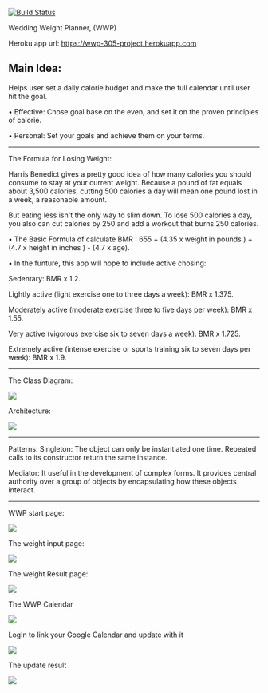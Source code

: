 [![Build Status](https://travis-ci.org/cpe305Spring17/spring2017-project-paihsu.svg?branch=master)](https://travis-ci.org/cpe305Spring17/spring2017-project-paihsu)

Wedding Weight Planner, (WWP)

Heroku app url: https://wwp-305-project.herokuapp.com

Main Idea:
---------------------------
Helps user set a daily calorie budget and make the full calendar until user hit the goal.

• Effective: Chose goal base on the even, and set it on the proven principles of calorie.

• Personal: Set your goals and achieve them on your terms.

---------------------------
The Formula for Losing Weight:  
  
  Harris Benedict gives a pretty good idea of how many calories you should consume to stay at your current weight. Because a pound of fat equals about 3,500 calories, cutting 500 calories a day will mean one pound lost in a week, a reasonable amount.

  But eating less isn't the only way to slim down. To lose 500 calories a day, you also can cut calories by 250 and add a workout that burns 250 calories.

• The Basic Formula of calculate BMR : 655 + (4.35 x weight in pounds ) + (4.7 x height in inches ) - (4.7 x age).

• In the funture, this app will hope to include active chosing:

Sedentary: BMR x 1.2.

Lightly active (light exercise one to three days a week): BMR x 1.375.

Moderately active (moderate exercise three to five days per week): BMR x 1.55.

Very active (vigorous exercise six to seven days a week): BMR x 1.725.

Extremely active (intense exercise or sports training six to seven days per week): BMR x 1.9.

---------------------------
The Class Diagram:

<img src="https://github.com/cpe305Spring17/spring2017-project-paihsu/blob/master/WWP_classDiagram.png" />

Architecture:

<img src="https://github.com/cpe305Spring17/spring2017-project-paihsu/blob/master/googleAPIDiagram.png" />

---------------------------
Patterns:
Singleton: The object can only be instantiated one time. Repeated calls to its constructor return the same instance.

Mediator: It useful in the development of complex forms. It provides central authority over a group of objects by encapsulating how these objects interact.

---------------------------
WWP start page:

<img src="https://github.com/cpe305Spring17/spring2017-project-paihsu/blob/master/wwp01.PNG" />

The weight input page:

<img src="https://github.com/cpe305Spring17/spring2017-project-paihsu/blob/master/wwp02.png" />

The weight Result page:

<img src="https://github.com/cpe305Spring17/spring2017-project-paihsu/blob/master/wwp03.png" />

The WWP Calendar

<img src="https://github.com/cpe305Spring17/spring2017-project-paihsu/blob/master/wwp04.png" />

LogIn to link your Google Calendar and update with it

<img src="https://github.com/cpe305Spring17/spring2017-project-paihsu/blob/master/wwp05.png" />

The update result

<img src="https://github.com/cpe305Spring17/spring2017-project-paihsu/blob/master/wwp07.png" />

